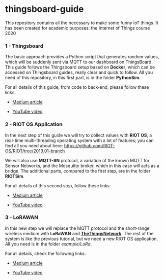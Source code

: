 # thingsboard-guide
This repository contains all the necessary to make some funny IoT things. It has been created for academic purposes: the Internet of Things course 2020



### 1 - Thingsboard

The basic approach provides a Python script that generates random  values, which will be suddenly sent via MQTT to our dashboard on ThingsBoard. This guide follows the Thingsboard setup based on **Docker**, which can be accessed on Thingsboard guides, really clear and quick to follow.  All you need of this repository, in this first part, is in the folder **PythonSim**. 

For all details of this guide, from code to back-end, please follow these links:

-  [Medium article](https://medium.com/@ditanna.1765243/a-cloud-based-iot-system-using-thingsboard-and-mqtt-protocol-b22929db188c)

- [YouTube video](https://www.youtube.com/watch?v=cuIU4MpKz3g&t=8s)



### 2 - RIOT OS Application

In the next step of this guide we will try to collect values with **RIOT OS**,  a real-time multi-threading operating system with a lot of features; you can find all you need about here:
https://github.com/RIOT-OS/RIOT/tree/2019.01-branch

We will also use **MQTT-SN** protocol, a variation of the known MQTT for Sensor Networks, and the Mosquitto broker, which in this case will acts as a bridge.
The additional parts, compared to the first step, are in the folder **RIOTSim**.

For all details of this second step, follow these links:

- [Medium article](https://medium.com/@ditanna.1765243/a-riot-os-application-sending-data-via-mqtt-sn-mqtt-to-thingsboard-41f162e0b9e1?sk=ea2355efda44a3bc633361997674d68e)

- [YouTube video](https://www.youtube.com/watch?v=4jeFf8nW9Ao)



### 3 - LoRAWAN

In this new step we will replace the MQTT protocol and the short-range wireless medium with **LoRaWAN** and [**TheThingsNetwork**](https://www.thethingsnetwork.org/). The rest of the system is like the previous tutorial, but we need a new RIOT OS application. All you need is in the folder *example/LoRa*. 

For all details, check the following links:

- [Medium article](https://medium.com/@ditanna.1765243/an-iot-system-built-on-lorawan-riot-os-and-thingsboard-29df6b1a48b2) 

- [YouTube video](https://www.youtube.com/watch?v=w_slNBWrjmM&feature=youtu.be)

